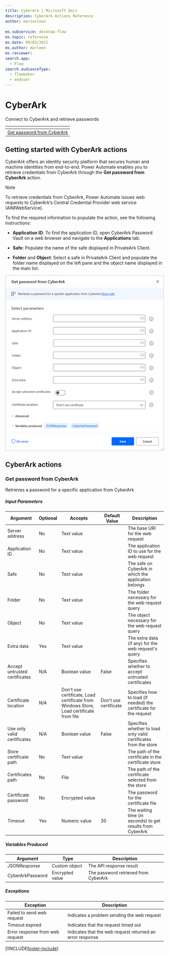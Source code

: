 ```yaml
---
title: CyberArk | Microsoft Docs
description: CyberArk Actions Reference
author: mariosleon

ms.subservice: desktop-flow
ms.topic: reference
ms.date: 09/03/2021
ms.author: marleon
ms.reviewer:
search.app: 
  - Flow
search.audienceType: 
  - flowmaker
  - enduser
---
```


# CyberArk

Connect to CyberArk and retrieve passwords

|<!-- --> |
|-----|
|[Get password from CyberArk](#getpasswordbase)|

## Getting started with CyberArk actions

CyberArk offers an identity security platform that secures human and machine identities from end-to-end. Power Automate enables you to retrieve credentials from CyberArk through the **Get password from CyberArk** action.

> [!NOTE]
> To retrieve credentials from CyberArk, Power Automate issues web requests to CyberArk’s Central Credential Provider web service (AIMWebService).

To find the required information to populate the action, see the following instructions:

- **Application ID**: To find the application ID, open CyberArk Password Vault on a web browser and navigate to the **Applications** tab.

- **Safe**: Populate the name of the safe displayed in PrivateArk Client. 

- **Folder** and **Object**: Select a safe in PrivateArk Client and populate the folder name displayed on the left pane and the object name displayed in the main list.

![Screenshot of the Get password from CyberArk action.](media/cyberark/get-password-cyberark-action.png)

## CyberArk actions

### <a name="getpasswordbase"></a> Get password from CyberArk
Retrieves a password for a specific application from CyberArk

##### Input Parameters
|Argument|Optional|Accepts|Default Value|Description|
|-----|-----|-----|-----|-----|
|Server address|No|Text value||The base URI for the web request|
|Application ID|No|Text value||The application ID to use for the web request|
|Safe|No|Text value||The safe on CyberArk in which the application belongs|
|Folder|No|Text value||The folder necessary for the web request query|
|Object|No|Text value||The object necessary for the web request query|
|Extra data|Yes|Text value||The extra data (if any) for the web request's query|
|Accept untrusted certificates|N/A|Boolean value|False|Specifies whether to accept untrusted certificates|
|Certificate location|N/A|Don't use certificate, Load certificate from Windows Store, Load certificate from file|Don't use certificate|Specifies how to load (if needed) the certificate for the request|
|Use only valid certificates|N/A|Boolean value|False|Specifies whether to load only valid certificates from the store|
|Store certificate path|No|Text value||The path of the certificate in the certificate store|
|Certificates path|No|File||The path of the certificate selected from the store|
|Certificate password|No|Encrypted value||The password for the certificate file|
|Timeout|Yes|Numeric value|30|The waiting time (in seconds) to get results from CyberArk|

##### Variables Produced
|Argument|Type|Description|
|-----|-----|-----|
|JSONResponse|Custom object|The API response result|
|CyberArkPassword|Encrypted value|The password retrieved from CyberArk|

##### <a name="getpasswordbase_onerror"></a> Exceptions
|Exception|Description|
|-----|-----|
|Failed to send web request|Indicates a problem sending the web request|
|Timeout expired|Indicates that the request timed out|
|Error response from web request|Indicates that the web request returned an error response|



[!INCLUDE[footer-include](../../includes/footer-banner.md)]